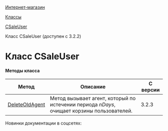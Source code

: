 [Интернет-магазин](/api_help/sale/index.php)

[Классы](/api_help/sale/classes/index.php)

[CSaleUser](/api_help/sale/classes/csaleuser/index.php)

Класс CSaleUser (доступен с 3.2.2)

Класс CSaleUser
===============

#### Методы класса

| Метод | Описание | С версии |
| --- | --- | --- |
| [DeleteOldAgent](/api_help/sale/classes/csaleuser/deleteoldagent.php) | Метод вызывает агент, который по истечении периода *nDays*, очищает корзины пользователей. | 3.2.3 |

Новинки документации в соцсетях: